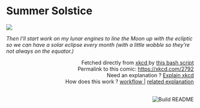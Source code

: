 # <b>Summer Solstice</b>

[![](https://imgs.xkcd.com/comics/summer_solstice.png)](https://xkcd.com/2792)

<i>Then I&#39;ll start work on my lunar engines to line the Moon up with the ecliptic so we can have a solar eclipse every month (with a little wobble so they&#39;re not always on the equator.)</i>

<div align="right">
  Fetched directly from
  <a href="https://xkcd.com">
    xkcd
  </a>
  by
  <a href="https://github.com/Vanille-N/Vanille-N/blob/master/fetch">
    this bash script
  </a>
</div>
<div align="right">
  Permalink to this comic:
  <a href="https://xkcd.com/2792">
    https://xkcd.com/2792
  </a>
</div>
<div align="right">
  Need an explanation ?
  <a href="https://www.explainxkcd.com/wiki/index.php/2792">
    Explain xkcd
  </a>
</div>
<div align="right">
  How does this work ?
  <a href="https://github.com/Vanille-N/Vanille-N/blob/master/.github/workflows/build.yml">
    workflow
  </a>
  |
  <a href="https://simonwillison.net/2020/Jul/10/self-updating-profile-readme/">
    related explanation
  </a>
</div><br>

<a href="https://github.com/Vanille-N/Vanille-N/actions"><img src="https://github.com/Vanille-N/Vanille-N/workflows/Build%20README/badge.svg" align="right" alt="Build README"></a>
